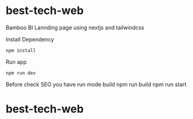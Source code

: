 # best-tech-web

Bamboo BI Lannding page using nextjs and tailwindcss

Install Dependency

    npm install

Run app

    npm run dev

Before check SEO you have run mode build
    npm run build
    npm run start

# best-tech-web
